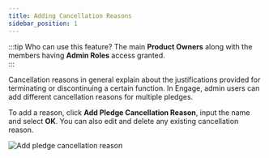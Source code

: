 ```yaml
---
title: Adding Cancellation Reasons
sidebar_position: 1
---
```


:::tip Who can use this feature?
The main **Product Owners** along with the members having **Admin Roles** access granted.  
:::

Cancellation reasons in general explain about the justifications provided for terminating or discontinuing a certain function. In Engage, admin users can add different cancellation reasons for multiple pledges.

To add a reason, click **Add Pledge Cancellation Reason**, input the name and select **OK**. You can also edit and delete any existing cancellation reason.

![Add pledge cancellation reason](./add-pledge-cancellation-reason.gif)